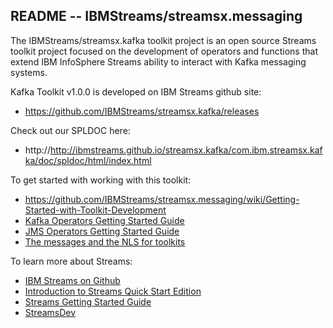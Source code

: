 ## README --  IBMStreams/streamsx.messaging

The IBMStreams/streamsx.kafka toolkit project is an open source Streams toolkit project focused on the development of operators and functions that extend IBM InfoSphere Streams ability to interact with Kafka messaging systems.

Kafka Toolkit v1.0.0 is developed on IBM Streams github site:
* https://github.com/IBMStreams/streamsx.kafka/releases


Check out our SPLDOC here: 
* http://http://ibmstreams.github.io/streamsx.kafka/com.ibm.streamsx.kafka/doc/spldoc/html/index.html

To get started with working with this toolkit:
* https://github.com/IBMStreams/streamsx.messaging/wiki/Getting-Started-with-Toolkit-Development
* [Kafka Operators Getting Started Guide](http://ibmstreams.github.io/streamsx.documentation/docs/4.1/messaging/kafka-operators-getting-started/)
* [JMS Operators Getting Started Guide](http://ibmstreams.github.io/streamsx.documentation/docs/4.1/messaging/jms-operators-getting-started/)
* [The messages and the NLS for toolkits](https://github.com/IBMStreams/administration/wiki/The-messages-and-the-NLS-for-toolkits)


To learn more about Streams:

* [IBM Streams on Github](http://ibmstreams.github.io)
* [Introduction to Streams Quick Start Edition](http://ibmstreams.github.io/streamsx.documentation/docs/4.1/qse-intro/)
* [Streams Getting Started Guide](http://ibmstreams.github.io/streamsx.documentation/docs/4.1/qse-getting-started/)
* [StreamsDev](https://developer.ibm.com/streamsdev/)
